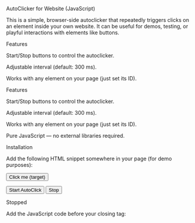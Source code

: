 AutoClicker for Website (JavaScript)

This is a simple, browser-side autoclicker that repeatedly triggers clicks on an element inside your own website. It can be useful for demos, testing, or playful interactions with elements like buttons.

Features

Start/Stop buttons to control the autoclicker.

Adjustable interval (default: 300 ms).

Works with any element on your page (just set its ID).

Features

Start/Stop buttons to control the autoclicker.

Adjustable interval (default: 300 ms).

Works with any element on your page (just set its ID).

Pure JavaScript — no external libraries required.

Installation

Add the following HTML snippet somewhere in your page (for demo purposes):
<div id="target">
  <button id="clickMeBtn">Click me (target)</button>
</div>

<button id="startBtn">Start AutoClick</button>
<button id="stopBtn">Stop</button>
<p id="status">Stopped</p>
Add the JavaScript code before your closing </body> tag:
<script>
  let intervalId = null;

  function startAutoClick() {
    if (intervalId) return;
    const el = document.getElementById("clickMeBtn"); 
    intervalId = setInterval(() => {
      el.click();
    }, 300); 
    document.getElementById("status").textContent = "Running...";
  }

  function stopAutoClick() {
    if (intervalId) {
      clearInterval(intervalId);
      intervalId = null;
    }
    document.getElementById("status").textContent = "Stopped";
  }

  document.getElementById("startBtn").addEventListener("click", startAutoClick);
  document.getElementById("stopBtn").addEventListener("click", stopAutoClick);

  /
  document.getElementById("clickMeBtn").addEventListener("click", () => {
    console.log("Target button clicked at " + new Date().toLocaleTimeString());
  });
</script>

